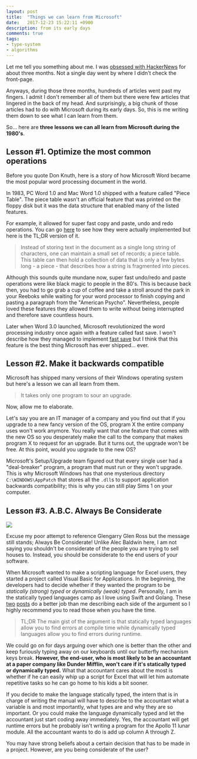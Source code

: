 ```yaml
---
layout: post
title:  "Things we can learn from Microsoft"
date:   2017-12-23 15:22:11 +0900
description: from its early days
comments: true
tags:
- type-system
- algorithms
---
```


Let me tell you something about me. I was [obsessed with HackerNews](https://deadbeef.me/2017/12/rss) for about three months. Not a single day went by where I didn't check the front-page. 

Anyways, during those three months, hundreds of articles went past my fingers. I admit I don't remember all of them but there were few articles that lingered in the back of my head. And surprisingly, a big chunk of those articles had to do with Microsoft during its early days. So, this is me writing them down to see what I can learn from them.



So… here are **three lessons we can all learn from Microsoft during the 1980's**.



## Lesson #1. Optimize the most common operations

Before you quote Don Knuth, here is a story of how Microsoft Word became the most popular word processing document in the world.



In 1983, PC Word 1.0 and Mac Word 1.0 shipped with a feature called "Piece Table". The piece table wasn't an official feature that was printed on the floppy disk but it was the data structure that enabled many of the listed features.



For example, it allowed for super fast copy and paste, undo and redo operations. You can go [here](https://web.archive.org/web/20160308183811/http://1017.songtrellisopml.com/whatsbeenwroughtusingpiecetables) to see how they were actually implemented but here is the TL;DR version of it.

> Instead of storing text in the document as a single long string of characters, one can maintain a small set of records; a piece table. This table can then hold a collection of data that is only a few bytes long - a piece - that describes how a string is fragmented into pieces.



Although this sounds quite mundane now, super fast undo/redo and paste operations were like black magic to people in the 80's. This is because back then, you had to go grab a cup of coffee and take a stroll around the park in your Reeboks while waiting for your word processor to finish copying and pasting a paragraph from the "American Psycho". Nevertheless, people loved these features they allowed them to write without being interrupted and therefore save countless hours.



Later when Word 3.0 launched, Microsoft revolutionized the word processing industry once again with a feature called fast save. I won't describe how they managed to implement [fast save](https://web.archive.org/web/20160308183811/http://1017.songtrellisopml.com/whatsbeenwroughtusingpiecetables) but I think that this feature is the best thing Microsoft has ever shipped… ever.



## Lesson #2. Make it backwards compatible

Microsoft has shipped many versions of their Windows operating system but here's a lesson we can all learn from them. 

> It takes only one program to sour an upgrade.

Now, allow me to elaborate.



Let's say you are an IT manager of a company and you find out that if you upgrade to a new fancy version of the OS, program X the entire company uses won't work anymore. You really want that one feature that comes with the new OS so you desperately make the call to the company that makes program X to request for an upgrade. But it turns out, the upgrade won't be free. At this point, would you upgrade to the new OS? 



Microsoft's Setup/Upgrade team figured out that every single user had a "deal-breaker" program, a program that must run or they won't upgrade. This is why Microsoft Windows has that one mysterious directory `C:\WINDOWS\AppPatch` that stores all the `.dll`s to support application backwards compatibility; this is why you can still play Sims 1 on your computer.



## Lesson #3. A.B.C. Always Be Considerate

![](https://media.giphy.com/media/nAZ3JTRUYiis0/giphy.gif)

Excuse my poor attempt to reference Glengarry Glen Ross but the message still stands; Always Be Considerate! Unlike Alec Baldwin here, I am not saying you shouldn't be considerate of the people you are trying to sell houses to. Instead, you should be considerate to the end users of your software.



When Microsoft wanted to make a scripting language for Excel users, they started a project called Visual Basic for Applications. In the beginning, the developers had to decide whether if they wanted the program to be *statically (strong) typed* or *dynamically (weak) typed*. Personally, I am in the statically typed languages camp as I love using Swift and Golang. These [two](http://blog.cleancoder.com/uncle-bob/2017/01/11/TheDarkPath.html) [posts](http://elbenshira.com/blog/the-end-of-dynamic-languages/) do a better job than me describing each side of the argument so I highly recommend you to read those when you have the time.

>  TL;DR The main gist of the argument is that statically typed languages allow you to find errors at compile time while dynamically typed languages allow you to find errors during runtime.

We could go on for days arguing over which one is better than the other and keep furiously typing away on our keyboards until our butterfly mechanism keys break. **However, the end-user, who is most likely to be an accountant at a paper company like Dunder Mifflin, won't care if it's statically typed or dynamically typed.** What that accountant cares about the most is whether if he can easily whip up a script for Excel that will let him automate repetitive tasks so he can go home to his kids a bit sooner.



If you decide to make the language statically typed, the intern that is in charge of writing the manual will have to describe to the accountant what a variable is and most importantly, what types are and why they are so important. Or you could make the language dynamically typed and let the accountant just start coding away immediately. Yes, the accountant will get runtime errors but he probably isn't writing a program for the Apollo 11 lunar module. All the accountant wants to do is add up column A through Z. 



You may have strong beliefs about a certain decision that has to be made in a project. However, are you being considerate of the user?
